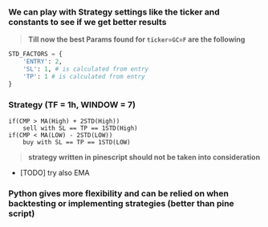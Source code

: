 ### We can play with Strategy settings like the ticker and constants to see if we get better results

> **Till now the best Params found for `ticker=GC=F` are the following**

```py
STD_FACTORS = {
    'ENTRY': 2,
    'SL': 1, # is calculated from entry
    'TP': 1 # is calculated from entry
}
```

### Strategy (TF = 1h, WINDOW = 7)
```
if(CMP > MA(High) + 2STD(High)) 
    sell with SL == TP == 1STD(High)
if(CMP < MA(LOW) - 2STD(LOW)) 
    buy with SL == TP == 1STD(LOW)
```

> **strategy written in pinescript should not be taken into consideration**

- [TODO] try also EMA

### **Python gives more flexibility and can be relied on when backtesting or implementing strategies (better than pine script)**